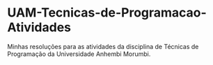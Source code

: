# UAM-Tecnicas-de-Programacao-Atividades
Minhas resoluções para as atividades da disciplina de Técnicas de Programação da Universidade Anhembi Morumbi.
